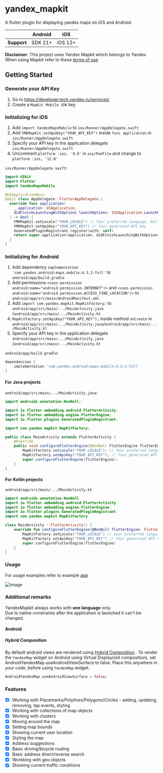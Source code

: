 # yandex_mapkit

A flutter plugin for displaying yandex maps on iOS and Android.

|             | Android |   iOS   |
|-------------|---------|---------|
| __Support__ | SDK 21+ | iOS 12+ |

__Disclaimer__: This project uses Yandex Mapkit which belongs to Yandex  
When using Mapkit refer to these [terms of use](https://yandex.com/dev/mapkit/doc/en/conditions)

## Getting Started

### Generate your API Key

1. Go to https://developer.tech.yandex.ru/services/
2. Create a `MapKit Mobile SDK` key

### Initializing for iOS

1. Add `import YandexMapsMobile` to `ios/Runner/AppDelegate.swift`
2. Add `YMKMapKit.setApiKey("YOUR_API_KEY")` inside `func application`
   in `ios/Runner/AppDelegate.swift`
3. Specify your API key in the application delegate `ios/Runner/AppDelegate.swift`
4. Uncomment `platform :ios, '9.0'` in `ios/Podfile` and change to `platform :ios, '12.0'`

`ios/Runner/AppDelegate.swift`:

```swift
import UIKit
import Flutter
import YandexMapsMobile

@UIApplicationMain
@objc class AppDelegate: FlutterAppDelegate {
  override func application(
    _ application: UIApplication,
    didFinishLaunchingWithOptions launchOptions: [UIApplication.LaunchOptionsKey: Any]?
  ) -> Bool {
    YMKMapKit.setLocale("YOUR_LOCALE") // Your preferred language. Not required, defaults to system language
    YMKMapKit.setApiKey("YOUR_API_KEY") // Your generated API key
    GeneratedPluginRegistrant.register(with: self)
    return super.application(application, didFinishLaunchingWithOptions: launchOptions)
  }
}
```

### Initializing for Android

1. Add dependency `implementation 'com.yandex.android:maps.mobile:4.3.2-full'`
   to `android/app/build.gradle`
2. Add permissions `<uses-permission android:name="android.permission.INTERNET"/>`
   and `<uses-permission android:name="android.permission.ACCESS_FINE_LOCATION"/>`
   to `android/app/src/main/AndroidManifest.xml`
3. Add `import com.yandex.mapkit.MapKitFactory;` to `android/app/src/main/.../MainActivity.java`
   /`android/app/src/main/.../MainActivity.kt`
4. `MapKitFactory.setApiKey("YOUR_API_KEY");` inside method `onCreate`
   in `android/app/src/main/.../MainActivity.java`/`android/app/src/main/.../MainActivity.kt`
5. Specify your API key in the application delegate `android/app/src/main/.../MainActivity.java`
   /`android/app/src/main/.../MainActivity.kt`

`android/app/build.gradle`:

```groovy
dependencies {
    implementation 'com.yandex.android:maps.mobile:4.3.2-full'
}
```

#### For Java projects

`android/app/src/main/.../MainActivity.java`:

```java
import androidx.annotation.NonNull;

import io.flutter.embedding.android.FlutterActivity;
import io.flutter.embedding.engine.FlutterEngine;
import io.flutter.plugins.GeneratedPluginRegistrant;

import com.yandex.mapkit.MapKitFactory;

public class MainActivity extends FlutterActivity {
    @Override
    public void configureFlutterEngine(@NonNull FlutterEngine flutterEngine) {
        MapKitFactory.setLocale("YOUR_LOCALE"); // Your preferred language. Not required, defaults to system language
        MapKitFactory.setApiKey("YOUR_API_KEY"); // Your generated API key
        super.configureFlutterEngine(flutterEngine);
    }
}
```

#### For Kotlin projects

`android/app/src/main/.../MainActivity.kt`

```kotlin
import androidx.annotation.NonNull
import io.flutter.embedding.android.FlutterActivity
import io.flutter.embedding.engine.FlutterEngine
import io.flutter.plugins.GeneratedPluginRegistrant
import com.yandex.mapkit.MapKitFactory

class MainActivity : FlutterActivity() {
    override fun configureFlutterEngine(@NonNull flutterEngine: FlutterEngine) {
        MapKitFactory.setLocale("YOUR_LOCALE") // Your preferred language. Not required, defaults to system language
        MapKitFactory.setApiKey("YOUR_API_KEY") // Your generated API key
        super.configureFlutterEngine(flutterEngine)
    }
}
```

### Usage

For usage examples refer to
example [app](https://github.com/Unact/yandex_mapkit/tree/master/example)

![image](https://user-images.githubusercontent.com/8961745/100362969-26e23880-300d-11eb-9529-6ab36beffa51.png)

### Additional remarks

YandexMapkit always works with __one language__ only.  
Due to native constraints after the application is launched it can't be changed.

#### Android

##### Hybrid Composition

By default android views are rendered
using [Hybrid Composition](https://flutter.dev/docs/development/platform-integration/platform-views)
.
To render the `YandexMap` widget on Android using Virtual Display(old composition), set
AndroidYandexMap.useAndroidViewSurface to false.
Place this anywhere in your code, before using `YandexMap` widget.

```dart
AndroidYandexMap.useAndroidViewSurface = false;
```

### Features

- [X] Working with Placemarks/Polylines/Polygons/Circles - adding, updating, removing, tap events,
  styling
- [X] Working with collections of map objects
- [X] Working with clusters
- [X] Moving around the map
- [X] Setting map bounds
- [X] Showing current user location
- [X] Styling the map
- [X] Address suggestions
- [X] Basic driving/bicycle routing
- [X] Basic address direct/reverse search
- [X] Workking with geo objects
- [X] Showing current traffic conditions
